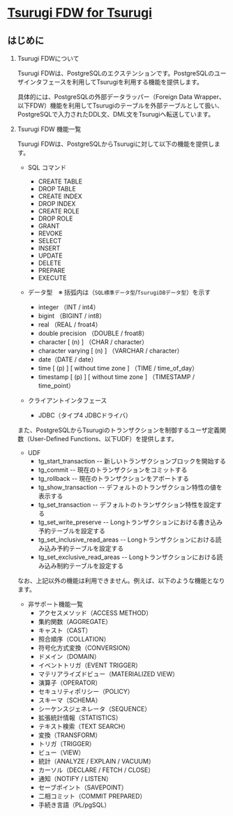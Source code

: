 # [Tsurugi FDW for Tsurugi](./tsurugi_fdw.md)

## はじめに

1. Tsurugi FDWについて

    Tsurugi FDWは、PostgreSQLのエクステンションです。PostgreSQLのユーザインタフェースを利用してTsurugiを利用する機能を提供します。

    具体的には、PostgreSQLの外部データラッパー（Foreign Data Wrapper、以下FDW）機能を利用してTsurugiのテーブルを外部テーブルとして扱い、PostgreSQLで入力されたDDL文、DML文をTsurugiへ転送しています。

1. Tsurugi FDW 機能一覧

    Tsurugi FDWは、PostgreSQLからTsurugiに対して以下の機能を提供します。

    - SQL コマンド
      - CREATE TABLE
      - DROP TABLE
      - CREATE INDEX
      - DROP INDEX
      - CREATE ROLE
      - DROP ROLE
      - GRANT
      - REVOKE
      - SELECT
      - INSERT
      - UPDATE
      - DELETE
      - PREPARE
      - EXECUTE

    - データ型　※ 括弧内は（`SQL標準データ型`/`TsurugiDBデータ型`）を示す
      - integer （INT / int4）
      - bigint （BIGINT / int8）
      - real （REAL / froat4）
      - double precision （DOUBLE / froat8）
      - character [ (n) ] （CHAR / character）
      - character varying [ (n) ] （VARCHAR / character）
      - date（DATE / date）
      - time [ (p) ] [ without time zone ] （TIME / time_of_day）
      - timestamp [ (p) ] [ without time zone ] （TIMESTAMP / time_point）

    - クライアントインタフェース
      - JDBC（タイプ4 JDBCドライバ）

    また、PostgreSQLからTsurugiのトランザクションを制御するユーザ定義関数（User-Defined Functions、以下UDF）を提供します。

    - UDF
      - tg_start_transaction -- 新しいトランザクションブロックを開始する
      - tg_commit -- 現在のトランザクションをコミットする
      - tg_rollback -- 現在のトランザクションをアボートする
      - tg_show_transaction -- デフォルトのトランザクション特性の値を表示する
      - tg_set_transaction -- デフォルトのトランザクション特性を設定する
      - tg_set_write_preserve -- Longトランザクションにおける書き込み予約テーブルを設定する
      - tg_set_inclusive_read_areas -- Longトランザクションにおける読み込み予約テーブルを設定する
      - tg_set_exclusive_read_areas -- Longトランザクションにおける読み込み制約テーブルを設定する

    なお、上記以外の機能は利用できません。例えば、以下のような機能となります。

    - 非サポート機能一覧
      - アクセスメソッド（ACCESS METHOD）
      - 集約関数（AGGREGATE）
      - キャスト（CAST）
      - 照合順序（COLLATION）
      - 符号化方式変換（CONVERSION）
      - ドメイン（DOMAIN）
      - イベントトリガ（EVENT TRIGGER）
      - マテリアライズドビュー（MATERIALIZED VIEW）
      - 演算子（OPERATOR）
      - セキュリティポリシー（POLICY）
      - スキーマ（SCHEMA）
      - シーケンスジェネレータ（SEQUENCE）
      - 拡張統計情報（STATISTICS）
      - テキスト検索（TEXT SEARCH）
      - 変換（TRANSFORM）
      - トリガ（TRIGGER）
      - ビュー（VIEW）
      - 統計（ANALYZE / EXPLAIN / VACUUM）
      - カーソル（DECLARE / FETCH / CLOSE）
      - 通知（NOTIFY / LISTEN）
      - セーブポイント（SAVEPOINT）
      - 二相コミット（COMMIT PREPARED）
      - 手続き言語（PL/pgSQL）

